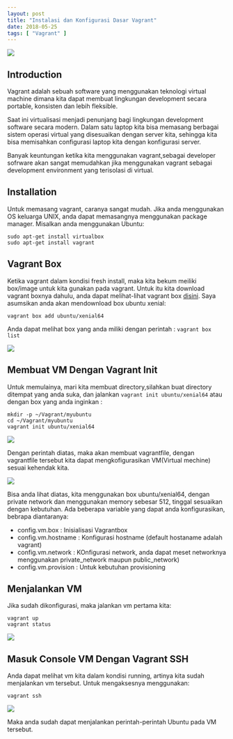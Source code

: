 ```yaml
---
layout: post
title: "Instalasi dan Konfigurasi Dasar Vagrant" 
date: 2018-05-25 
tags: [ "Vagrant" ]
---
```



![](/images/vagrant/vagrant01/logo.jpg)

## Introduction

Vagrant adalah sebuah software yang menggunakan teknologi virtual machine dimana kita dapat membuat lingkungan development secara portable, konsisten dan lebih fleksible.

Saat ini virtualisasi menjadi penunjang bagi lingkungan development software secara modern. Dalam satu laptop kita bisa memasang berbagai sistem operasi virtual yang disesuaikan dengan server kita, sehingga kita bisa memisahkan configurasi laptop kita dengan konfigurasi server. 

Banyak keuntungan ketika kita menggunakan vagrant,sebagai developer sofrware akan sangat memudahkan jika menggunakan vagrant sebagai development environment yang terisolasi di virtual. 

## Installation
Untuk memasang vagrant, caranya sangat mudah. Jika anda menggunakan OS keluarga UNIX, anda dapat memasangnya menggunakan package manager. Misalkan anda menggunakan Ubuntu:


    sudo apt-get install virtualbox
    sudo apt-get install vagrant

## Vagrant Box
Ketika vagrant dalam kondisi fresh install, maka kita bekum meiliki box/image untuk kita gunakan pada vagrant. Untuk itu kita download vagrant boxnya dahulu, anda dapat melihat-lihat vagrant box [disini](https://app.vagrantup.com/boxes/search). Saya asumsikan anda akan mendownload box ubuntu xenial:


    vagrant box add ubuntu/xenial64


Anda dapat melihat box yang anda miliki dengan perintah : `vagrant box list`

![](/images/vagrant/vagrant01/boxlist.png)

## Membuat VM Dengan Vagrant Init
Untuk memulainya, mari kita membuat directory,silahkan buat directory ditempat yang anda suka, dan jalankan `vagrant init ubuntu/xenial64` atau dengan box yang anda inginkan :

    mkdir -p ~/Vagrant/myubuntu
    cd ~/Vagrant/myubuntu
    vagrant init ubuntu/xenial64

![](/images/vagrant/vagrant01/vagrant-init.png)

Dengan perintah diatas, maka akan membuat vagrantfile, dengan vagrantfile tersebut kita dapat mengkofigurasikan VM(Virtual mechine) sesuai kehendak kita. 

![](/images/vagrant/vagrant01/konf.png)

Bisa anda lihat diatas, kita menggunakan box ubuntu/xenial64, dengan private network dan menggunakan memory sebesar 512, tinggal sesuaikan dengan kebutuhan. Ada beberapa variable yang dapat anda konfigurasikan, bebrapa diantaranya:

- config.vm.box : Inisialisasi Vagrantbox
- config.vm.hostname : Konfigurasi hostname (default hostaname adalah vagrant)
- config.vm.network : KOnfigurasi network, anda dapat meset networknya menggunakan private_network maupun public_network)
- config.vm.provision : Untuk kebutuhan provisioning

## Menjalankan VM
Jika sudah dikonfigurasi, maka jalankan vm pertama kita:

    vagrant up
    vagrant status

![](/images/vagrant/vagrant01/up.png)

## Masuk Console VM Dengan Vagrant SSH
Anda dapat melihat vm kita dalam kondisi running, artinya kita sudah menjalankan vm tersebut. Untuk mengaksesnya menggunakan:

    vagrant ssh

![](/images/vagrant/vagrant01/ssh.png)

Maka anda sudah dapat menjalankan perintah-perintah Ubuntu pada VM tersebut.
 